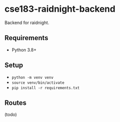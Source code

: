 # cse183-raidnight-backend
Backend for raidnight.

## Requirements
- Python 3.8+

## Setup
- `python -m venv venv`
- `source venv/bin/activate`
- `pip install -r requirements.txt`

## Routes
(todo)

